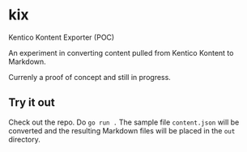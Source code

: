 # kix
Kentico Kontent Exporter (POC)

An experiment in converting content pulled from Kentico Kontent to Markdown.

Currenly a proof of concept and still in progress.

## Try it out
Check out the repo.
Do `go run .`
The sample file `content.json` will be converted and the resulting Markdown files will be placed in the `out` directory.
